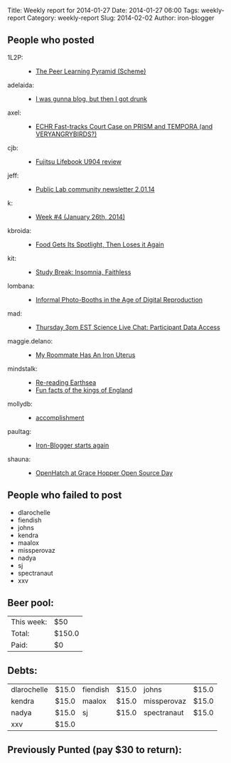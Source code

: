 Title: Weekly report for 2014-01-27
Date: 2014-01-27 06:00
Tags: weekly-report
Category: weekly-report
Slug: 2014-02-02
Author: iron-blogger


<h2>People who posted</h2>
<dl>
<dt><span class="user">1L2P:</span></dt>
<dd>
  <ul>
   <li><a href="http://1l2p.net/2014/01/31/Peer-Learning-Pyramid.html">The Peer Learning Pyramid (Scheme)</a></li>
  </ul>
</dd>
<dt><span class="user">adelaida:</span></dt>
<dd>
  <ul>
   <li><a href="http://saddlebaggins.wordpress.com/2014/02/03/i-was-gunna-blog-but-then-i-got-drunk/">I was gunna blog, but then I got drunk</a></li>
  </ul>
</dd>
<dt><span class="user">axel:</span></dt>
<dd>
  <ul>
   <li><a href="http://www.axelarnbak.nl/2014/01/29/echr-fast-tracks-court-case-on-prism-and-tempora-and-very-angry-birds/">ECHR Fast-tracks Court Case on PRISM and TEMPORA (and VERYANGRYBIRDS?)</a></li>
  </ul>
</dd>
<dt><span class="user">cjb:</span></dt>
<dd>
  <ul>
   <li><a href="http://blog.printf.net/articles/2014/02/02/fujitsu-lifebook-u904-review/">Fujitsu Lifebook U904 review</a></li>
  </ul>
</dd>
<dt><span class="user">jeff:</span></dt>
<dd>
  <ul>
   <li><a href="http://publiclab.org/notes/warren/02-02-2014/public-lab-community-newsletter-2-01-14">Public Lab community newsletter 2.01.14</a></li>
  </ul>
</dd>
<dt><span class="user">k:</span></dt>
<dd>
  <ul>
   <li><a href="http://www.googlish.com/?p=17">Week #4 (January 26th, 2014)</a></li>
  </ul>
</dd>
<dt><span class="user">kbroida:</span></dt>
<dd>
  <ul>
   <li><a href="http://thefoodbeat.net/food-gets-its-spotlight-then-loses-it-again/">Food Gets Its Spotlight, Then Loses it Again</a></li>
  </ul>
</dd>
<dt><span class="user">kit:</span></dt>
<dd>
  <ul>
   <li><a href="http://studytrax.wordpress.com/2014/02/01/study-break-insomnia-faithless/">Study Break: Insomnia, Faithless</a></li>
  </ul>
</dd>
<dt><span class="user">lombana:</span></dt>
<dd>
  <ul>
   <li><a href="http://andreslombana.net/blog/2014/02/02/informal-photo-booths-in-the-age-of-digital-reproduction/">Informal Photo-Booths in the Age of Digital Reproduction</a></li>
  </ul>
</dd>
<dt><span class="user">mad:</span></dt>
<dd>
  <ul>
   <li><a href="http://blog.personalgenomes.org/2014/01/29/thursday-3pm-est-science-live-chat-participant-data-access/">Thursday 3pm EST Science Live Chat: Participant Data Access</a></li>
  </ul>
</dd>
<dt><span class="user">maggie.delano:</span></dt>
<dd>
  <ul>
   <li><a href="http://maggiedelano.tumblr.com/post/75440857796">My Roommate Has An Iron Uterus</a></li>
  </ul>
</dd>
<dt><span class="user">mindstalk:</span></dt>
<dd>
  <ul>
   <li><a href="http://mindstalk.livejournal.com/390338.html">Re-reading Earthsea</a></li>
   <li><a href="http://mindstalk.livejournal.com/390000.html">Fun facts of the kings of England</a></li>
  </ul>
</dd>
<dt><span class="user">mollydb:</span></dt>
<dd>
  <ul>
   <li><a href="https://mmillions.wordpress.com/2014/01/30/accomplishment/">accomplishment</a></li>
  </ul>
</dd>
<dt><span class="user">paultag:</span></dt>
<dd>
  <ul>
   <li><a href="http://blog.pault.ag/post/75261626638">Iron-Blogger starts again</a></li>
  </ul>
</dd>
<dt><span class="user">shauna:</span></dt>
<dd>
  <ul>
   <li><a href="http://openhatch.org/blog/2014/openhatch-at-grace-hopper-open-source-day/">OpenHatch at Grace Hopper Open Source Day</a></li>
  </ul>
</dd>
</dl>

<h2>People who failed to post</h2>
<ul>
<li class="user">dlarochelle</li>
<li class="user">fiendish</li>
<li class="user">johns</li>
<li class="user">kendra</li>
<li class="user">maalox</li>
<li class="user">missperovaz</li>
<li class="user">nadya</li>
<li class="user">sj</li>
<li class="user">spectranaut</li>
<li class="user">xxv</li>
</ul>



<h2>Beer pool:</h2>
<table>
  <tr> <td> This week: </td> <td> $50 </td> </tr>
  <tr> <td> Total: </td> <td> $150.0 </td> </tr>
  <tr> <td> Paid: </td> <td> $0 </td> </tr>
</table>

<h2>Debts:</h2>

<table class="debts">
<tr><td class="user">dlarochelle</td> <td class="money">$15.0</td><td class="user">fiendish</td> <td class="money">$15.0</td><td class="user">johns</td> <td class="money">$15.0</td></tr>
<tr><td class="user">kendra</td> <td class="money">$15.0</td><td class="user">maalox</td> <td class="money">$15.0</td><td class="user">missperovaz</td> <td class="money">$15.0</td></tr>
<tr><td class="user">nadya</td> <td class="money">$15.0</td><td class="user">sj</td> <td class="money">$15.0</td><td class="user">spectranaut</td> <td class="money">$15.0</td></tr>
<tr><td class="user">xxv</td> <td class="money">$15.0</td></tr>
</table>

<h2>Previously Punted (pay $30 to return):</h2>
<ul>
</ul>
